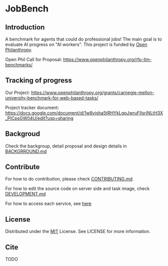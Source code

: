 # JobBench
## Introduction
A benchmark for agents that could do professional jobs! The main goal is to evaluate AI progress on "AI workers". This project is funded by [Open Philanthropy](https://www.openphilanthropy.org/).

Open Phil Call for Proposal: https://www.openphilanthropy.org/rfp-llm-benchmarks/ 

## Tracking of progress
Our Project: https://www.openphilanthropy.org/grants/carnegie-mellon-university-benchmark-for-web-based-tasks/

Project tracker document: https://docs.google.com/document/d/1w8vjsha5tRHYkLgpJwruFIlsrjNLtH3X_PICpsGW04U/edit?usp=sharing

## Backgroud
Check the backgroup, detail proposal and design details in [BACKGRROUND.md](./BACKGROUND.md)

## Contribute
For how to do contribution, please check [CONTRIBUTING.md](./CONTRIBUTING.md).

For how to edit the source code on server side and task image, check [DEVELOPMENT.md](./DEVELOPMENT.md)

For how to access each service, see [here](./servers/README)

## License
Distributed under the [MIT](./LICENSE) License. See LICENSE for more information.

## Cite
TODO